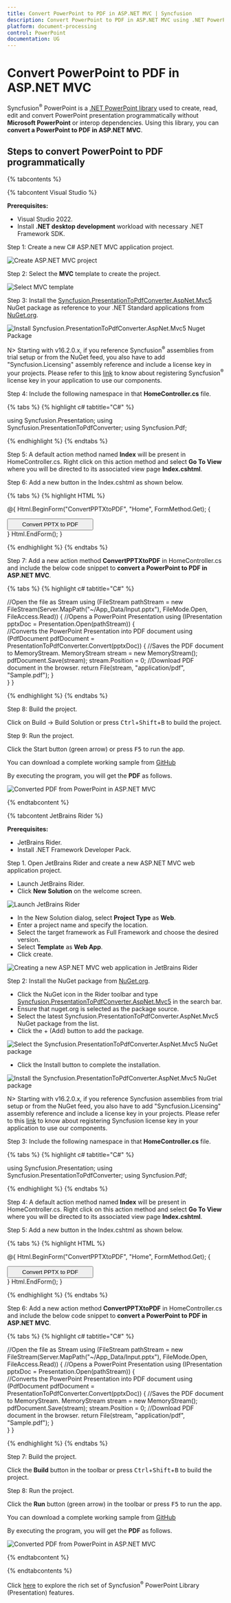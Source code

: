 ```yaml
---
title: Convert PowerPoint to PDF in ASP.NET MVC | Syncfusion
description: Convert PowerPoint to PDF in ASP.NET MVC using .NET PowerPoint library (Presentation) without Microsoft PowerPoint or interop dependencies.
platform: document-processing
control: PowerPoint
documentation: UG
---
```


# Convert PowerPoint to PDF in ASP.NET MVC

Syncfusion<sup>&reg;</sup> PowerPoint is a [.NET PowerPoint library](https://www.syncfusion.com/document-processing/powerpoint-framework/net) used to create, read, edit and convert PowerPoint presentation programmatically without **Microsoft PowerPoint** or interop dependencies. Using this library, you can **convert a PowerPoint to PDF in ASP.NET MVC**.

## Steps to convert PowerPoint to PDF programmatically

{% tabcontents %}

{% tabcontent Visual Studio %}

**Prerequisites:**

* Visual Studio 2022.
* Install **.NET desktop development** workload with necessary .NET Framework SDK.

Step 1: Create a new C# ASP.NET MVC application project.

![Create ASP.NET MVC project](Workingwith-MVC/Project-Open-and-Save.png)

Step 2: Select the **MVC** template to create the project.

![Select MVC template](Workingwith-MVC/MVC-Open-and-Save.png)

Step 3: Install the [Syncfusion.PresentationToPdfConverter.AspNet.Mvc5](https://www.nuget.org/packages/Syncfusion.PresentationToPdfConverter.AspNet.Mvc5) NuGet package as reference to your .NET Standard applications from [NuGet.org](https://www.nuget.org/).

![Install Syncfusion.PresentationToPdfConverter.AspNet.Mvc5 Nuget Package](Workingwith-MVC/Nuget-Open-and-Save.png)

N> Starting with v16.2.0.x, if you reference Syncfusion<sup>&reg;</sup> assemblies from trial setup or from the NuGet feed, you also have to add "Syncfusion.Licensing" assembly reference and include a license key in your projects. Please refer to this [link](https://help.syncfusion.com/common/essential-studio/licensing/overview) to know about registering Syncfusion<sup>&reg;</sup> license key in your application to use our components.

Step 4: Include the following namespace in that **HomeController.cs** file.

{% tabs %}
{% highlight c# tabtitle="C#" %}

using Syncfusion.Presentation;
using Syncfusion.PresentationToPdfConverter;
using Syncfusion.Pdf;

{% endhighlight %}
{% endtabs %}

Step 5: A default action method named **Index** will be present in HomeController.cs. Right click on this action method and select **Go To View** where you will be directed to its associated view page **Index.cshtml**.

Step 6: Add a new button in the Index.cshtml as shown below.

{% tabs %}
{% highlight HTML %}

@{
    Html.BeginForm("ConvertPPTXtoPDF", "Home", FormMethod.Get);
    {
        <br />
        <div>
            <input type="submit" value="Convert PPTX to PDF" style="width:200px;height:27px" />
        </div>
    }
    Html.EndForm();
}

{% endhighlight %}
{% endtabs %}

Step 7: Add a new action method **ConvertPPTXtoPDF** in HomeController.cs and include the below code snippet to **convert a PowerPoint to PDF in ASP.NET MVC**.

{% tabs %}
{% highlight c# tabtitle="C#" %}

//Open the file as Stream
using (FileStream pathStream = new FileStream(Server.MapPath("~/App_Data/Input.pptx"), FileMode.Open, FileAccess.Read))
{
    //Opens a PowerPoint Presentation
    using (IPresentation pptxDoc = Presentation.Open(pathStream))
    {     
        //Converts the PowerPoint Presentation into PDF document
        using (PdfDocument pdfDocument = PresentationToPdfConverter.Convert(pptxDoc))
        {
            //Saves the PDF document to MemoryStream.
            MemoryStream stream = new MemoryStream();
            pdfDocument.Save(stream);
            stream.Position = 0;
            //Download PDF document in the browser.
            return File(stream, "application/pdf", "Sample.pdf");
        }                    
    }
}

{% endhighlight %}
{% endtabs %}

Step 8: Build the project.

Click on Build → Build Solution or press <kbd>Ctrl</kbd>+<kbd>Shift</kbd>+<kbd>B</kbd> to build the project.

Step 9: Run the project.

Click the Start button (green arrow) or press <kbd>F5</kbd> to run the app.

You can download a complete working sample from [GitHub](https://github.com/SyncfusionExamples/PowerPoint-Examples/tree/master/PPTX-to-PDF-conversion/Convert-PowerPoint-presentation-to-PDF/ASP.NET-MVC)

By executing the program, you will get the **PDF** as follows.

![Converted PDF from PowerPoint in ASP.NET MVC](PPTXtoPDF_images/Output_PowerPoint_Presentation_to-PDF.png)

{% endtabcontent %}

{% tabcontent JetBrains Rider %}

**Prerequisites:**

* JetBrains Rider.
* Install .NET Framework Developer Pack.

Step 1. Open JetBrains Rider and create a new ASP.NET MVC web application project.
* Launch JetBrains Rider.
* Click **New Solution** on the welcome screen.

![Launch JetBrains Rider](Workingwith-MVC/Launch-JetBrains-Rider.png)

* In the New Solution dialog, select **Project Type** as **Web**.
* Enter a project name and specify the location.
* Select the target framework as Full Framework and choose the desired version.
* Select **Template** as **Web App**.
* Click create.

![Creating a new ASP.NET MVC web application in JetBrains Rider](Workingwith-MVC/Create-MVC-sample.png)

Step 2: Install the NuGet package from [NuGet.org](https://www.nuget.org/).
* Click the NuGet icon in the Rider toolbar and type [Syncfusion.PresentationToPdfConverter.AspNet.Mvc5](https://www.nuget.org/packages/Syncfusion.PresentationToPdfConverter.AspNet.Mvc5/) in the search bar.
* Ensure that nuget.org is selected as the package source.
* Select the latest Syncfusion.PresentationToPdfConverter.AspNet.Mvc5 NuGet package from the list.
* Click the + (Add) button to add the package.

![Select the Syncfusion.PresentationToPdfConverter.AspNet.Mvc5 NuGet package](Workingwith-MVC/Search-Syncfusion.PresentationToPdfConverter.AspNet.Mvc5-NuGet.png)

* Click the Install button to complete the installation.

![Install the Syncfusion.PresentationToPdfConverter.AspNet.Mvc5 NuGet package](Workingwith-MVC/Install-Syncfusion.PresentationToPdfConverter.AspNet.Mvc5-NuGet.png)

N> Starting with v16.2.0.x, if you reference Syncfusion assemblies from trial setup or from the NuGet feed, you also have to add "Syncfusion.Licensing" assembly reference and include a license key in your projects. Please refer to this [link](https://help.syncfusion.com/common/essential-studio/licensing/overview) to know about registering Syncfusion license key in your application to use our components.

Step 3: Include the following namespace in that **HomeController.cs** file.

{% tabs %}
{% highlight c# tabtitle="C#" %}

using Syncfusion.Presentation;
using Syncfusion.PresentationToPdfConverter;
using Syncfusion.Pdf;

{% endhighlight %}
{% endtabs %}

Step 4: A default action method named **Index** will be present in HomeController.cs. Right click on this action method and select **Go To View** where you will be directed to its associated view page **Index.cshtml**.

Step 5: Add a new button in the Index.cshtml as shown below.

{% tabs %}
{% highlight HTML %}

@{
    Html.BeginForm("ConvertPPTXtoPDF", "Home", FormMethod.Get);
    {
        <br />
        <div>
            <input type="submit" value="Convert PPTX to PDF" style="width:200px;height:27px" />
        </div>
    }
    Html.EndForm();
}

{% endhighlight %}
{% endtabs %}

Step 6: Add a new action method **ConvertPPTXtoPDF** in HomeController.cs and include the below code snippet to **convert a PowerPoint to PDF in ASP.NET MVC**.

{% tabs %}
{% highlight c# tabtitle="C#" %}

//Open the file as Stream
using (FileStream pathStream = new FileStream(Server.MapPath("~/App_Data/Input.pptx"), FileMode.Open, FileAccess.Read))
{
    //Opens a PowerPoint Presentation
    using (IPresentation pptxDoc = Presentation.Open(pathStream))
    {     
        //Converts the PowerPoint Presentation into PDF document
        using (PdfDocument pdfDocument = PresentationToPdfConverter.Convert(pptxDoc))
        {
            //Saves the PDF document to MemoryStream.
            MemoryStream stream = new MemoryStream();
            pdfDocument.Save(stream);
            stream.Position = 0;
            //Download PDF document in the browser.
            return File(stream, "application/pdf", "Sample.pdf");
        }                    
    }
}

{% endhighlight %}
{% endtabs %}

Step 7: Build the project.

Click the **Build** button in the toolbar or press <kbd>Ctrl</kbd>+<kbd>Shift</kbd>+<kbd>B</kbd> to build the project.

Step 8: Run the project.

Click the **Run** button (green arrow) in the toolbar or press <kbd>F5</kbd> to run the app.

You can download a complete working sample from [GitHub](https://github.com/SyncfusionExamples/PowerPoint-Examples/tree/master/PPTX-to-PDF-conversion/Convert-PowerPoint-presentation-to-PDF/ASP.NET-MVC)

By executing the program, you will get the **PDF** as follows.

![Converted PDF from PowerPoint in ASP.NET MVC](PPTXtoPDF_images/Output_PowerPoint_Presentation_to-PDF.png)

{% endtabcontent %}

{% endtabcontents %}

Click [here](https://www.syncfusion.com/document-processing/powerpoint-framework/net) to explore the rich set of Syncfusion<sup>&reg;</sup> PowerPoint Library (Presentation) features. 